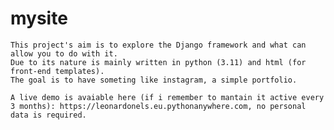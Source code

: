 # mysite

    This project's aim is to explore the Django framework and what can allow you to do with it.
    Due to its nature is mainly written in python (3.11) and html (for front-end templates).
    The goal is to have someting like instagram, a simple portfolio.
    
    A live demo is avaiable here (if i remember to mantain it active every 3 months): https://leonardonels.eu.pythonanywhere.com, no personal data is required.
